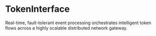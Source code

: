 # TokenInterface
Real-time, fault-tolerant event processing orchestrates intelligent token flows across a highly scalable distributed network gateway.
